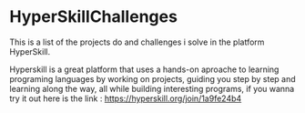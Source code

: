 # HyperSkillChallenges
 This is a list of the projects do and challenges i solve in the platform HyperSkill. 
 
 Hyperskill is a great platform that uses a hands-on aproache to learning programing languages by working on projects, guiding you step by step and learning along the way, all while building interesting programs, if you wanna try it out here is the link : https://hyperskill.org/join/1a9fe24b4
